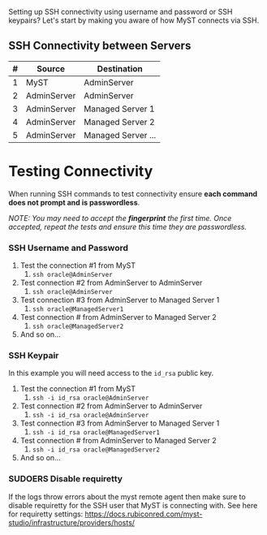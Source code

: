 Setting up SSH connectivity using username and password or SSH keypairs? Let's start by making you aware of how MyST connects via SSH.

## SSH Connectivity between Servers

|    # | Source      | Destination        |
| ---: | ----------- | ------------------ |
|    1 | MyST        | AdminServer        |
|    2 | AdminServer | AdminServer        |
|    3 | AdminServer | Managed Server 1   |
|    4 | AdminServer | Managed Server 2   |
|    5 | AdminServer | Managed Server ... |

# Testing Connectivity

When running SSH commands to test connectivity ensure **each command does not prompt and is passwordless**.

*NOTE: You may need to accept the **fingerprint** the first time. Once accepted, repeat the tests and ensure this time they are passwordless.*

### SSH Username and Password

1. Test the connection #1 from MyST
   1. `ssh oracle@AdminServer`
2. Test connection #2 from AdminServer to AdminServer
   1. `ssh oracle@AdminServer`
3. Test connection #3 from AdminServer to Managed Server 1
   1. `ssh oracle@ManagedServer1`
4. Test connection # from AdminServer to Managed Server 2
   1. `ssh oracle@ManagedServer2`
5. And so on...

### SSH Keypair

In this example you will need access to the `id_rsa` public key.

1. Test the connection #1 from MyST
   1. `ssh -i id_rsa oracle@AdminServer`
2. Test connection #2 from AdminServer to AdminServer
   1. `ssh -i id_rsa oracle@AdminServer`
3. Test connection #3 from AdminServer to Managed Server 1
   1. `ssh -i id_rsa oracle@ManagedServer1`
4. Test connection # from AdminServer to Managed Server 2
   1. `ssh -i id_rsa oracle@ManagedServer2`
5. And so on...

### SUDOERS Disable requiretty

If the logs throw errors about the myst remote agent then make sure to disable requiretty for the SSH user that MyST is connecting with. See here for requiretty settings:
https://docs.rubiconred.com/myst-studio/infrastructure/providers/hosts/

